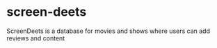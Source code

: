 # screen-deets
ScreenDeets is a database for movies and shows where users can add reviews and content
